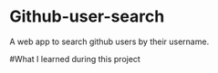 # Github-user-search
A web app to search github users by their username.

#What I learned during this project


